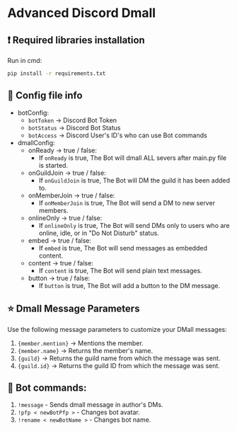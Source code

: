 # Advanced Discord Dmall

## ❗ Required libraries installation
Run in cmd:
```bash
pip install -r requirements.txt
```

## 📝 Config file info
- botConfig:
  - `botToken` -> Discord Bot Token
  - `botStatus` -> Discord Bot Status 
  - `botAccess` -> Discord User's ID's who can use Bot commands
- dmallConfig:
  - onReady -> true / false:
    - If `onReady` is true, The Bot will dmall ALL severs after main.py file is started.
  - onGuildJoin -> true / false:
    - If `onGuildJoin` is true, The Bot will DM the guild it has been added to.
  - onMemberJoin -> true / false:
    - If `onMemberJoin` is true, The Bot will send a DM to new server members.
  - onlineOnly -> true / false:
    - If `onlineOnly` is true, The Bot will send DMs only to users who are online, idle, or in "Do Not Disturb" status.
  - embed -> true / false:
    - If `embed` is true, The Bot will send messages as embedded content.
  - content -> true / false:
    - If `content` is true, The Bot will send plain text messages.
  - button -> true / false:
    - If `button` is true, The Bot will add a button to the DM message.

## ⭐ Dmall Message Parameters
Use the following message parameters to customize your DMall messages:

1. `{member.mention}` -> Mentions the member.
2. `{member.name}` -> Returns the member's name.
3. `{guild}` -> Returns the guild name from which the message was sent.
4. `{guild.id}` -> Returns the guild ID from which the message was sent.

## 🤖 Bot commands:
1. `!message` - Sends dmall message in author's DMs.
2. `!pfp < newBotPfp >` - Changes bot avatar.
3. `!rename < newBotName >` - Changes bot name. 
